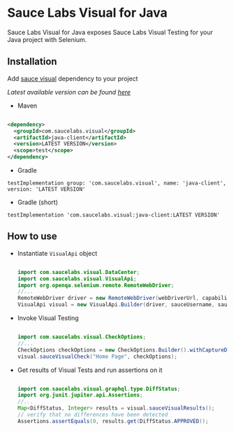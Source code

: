 # Sauce Labs Visual for Java

Sauce Labs Visual for Java exposes Sauce Labs Visual Testing for your Java project with Selenium.

## Installation

Add [sauce visual](https://central.sonatype.com/artifact/com.saucelabs.visual/java-client) dependency to your project

*Latest available version can be found [here](https://central.sonatype.com/artifact/com.saucelabs.visual/java-client)*

- Maven

```xml

<dependency>
  <groupId>com.saucelabs.visual</groupId>
  <artifactId>java-client</artifactId>
  <version>LATEST VERSION</version>
  <scope>test</scope>
</dependency>
```

- Gradle

```
testImplementation group: 'com.saucelabs.visual', name: 'java-client', version: 'LATEST VERSION'
```

- Gradle (short)

```
testImplementation 'com.saucelabs.visual:java-client:LATEST VERSION'
```

## How to use

- Instantiate `VisualApi` object
  ```java
  
  import com.saucelabs.visual.DataCenter;
  import com.saucelabs.visual.VisualApi;
  import org.openqa.selenium.remote.RemoteWebDriver;
  //...
  RemoteWebDriver driver = new RemoteWebDriver(webDriverUrl, capabilities);
  VisualApi visual = new VisualApi.Builder(driver, sauceUsername, sauceAccessKey, DataCenter.US_WEST_1).build();
  ```

- Invoke Visual Testing
  ```java
  
  import com.saucelabs.visual.CheckOptions;   
  //...
  CheckOptions checkOptions = new CheckOptions.Builder().withCaptureDom(true).build();
  visual.sauceVisualCheck("Home Page", checkOptions);
  ```

- Get results of Visual Tests and run assertions on it
  ```java
  
  import com.saucelabs.visual.graphql.type.DiffStatus;
  import org.junit.jupiter.api.Assertions;
  //...
  Map<DiffStatus, Integer> results = visual.sauceVisualResults();
  // verify that no differences have been detected
  Assertions.assertEquals(0, results.get(DiffStatus.APPROVED));
  ```
